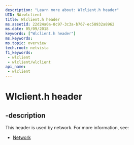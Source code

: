```yaml
---
description: "Learn more about: Wlclient.h header"
UID: NA:wlclient
title: Wlclient.h header
ms.assetid: 22d24a0a-8c97-3c3a-b767-ec58932a8962
ms.date: 05/09/2018
keywords: ["Wlclient.h header"]
ms.keywords: 
ms.topic: overview
tech.root: netvista
f1_keywords:
 - wlclient
 - wlclient/wlclient
api_name:
 - wlclient
---
```


# Wlclient.h header


## -description

This header is used by network. For more information, see:

- [Network](../_netvista/index.md)

